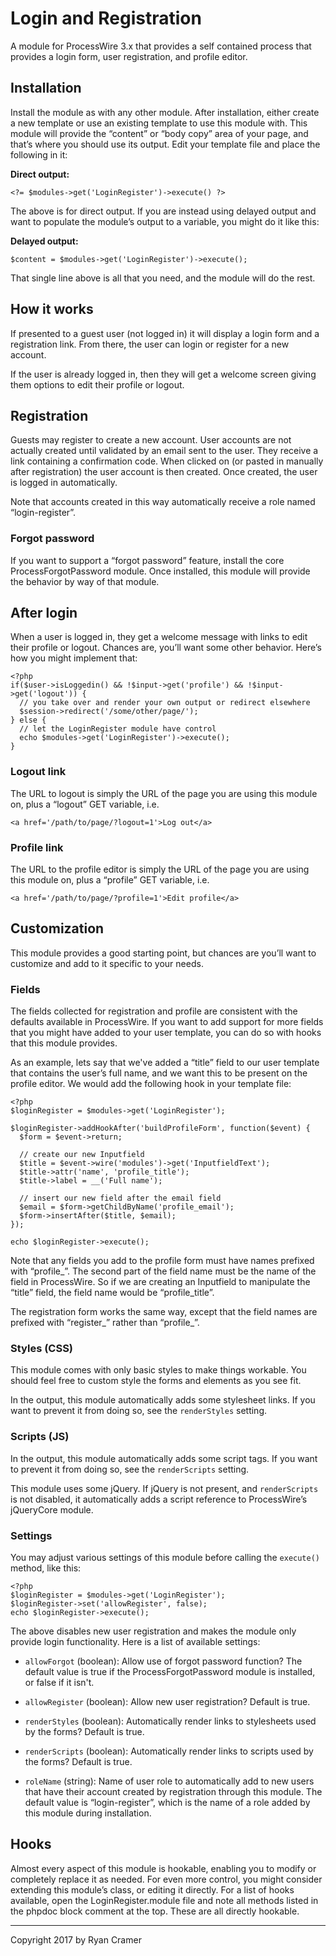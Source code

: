 # Login and Registration

A module for ProcessWire 3.x that provides a self contained process that
provides a login form, user registration, and profile editor. 

## Installation

Install the module as with any other module. After installation, either
create a new template or use an existing template to use this module with.
This module will provide the “content” or “body copy” area of your page,
and that’s where you should use its output. Edit your template file and 
place the following in it:

**Direct output:**
~~~~~
<?= $modules->get('LoginRegister')->execute() ?>
~~~~~
The above is for direct output. If you are instead using delayed output and
want to populate the module’s output to a variable, you might do it like this:

**Delayed output:**
~~~~~
$content = $modules->get('LoginRegister')->execute();
~~~~~

That single line above is all that you need, and the module will do the rest.

## How it works

If presented to a guest user (not logged in) it will display a login form 
and a registration link. From there, the user can login or register for a
new account. 

If the user is already logged in, then they will get a welcome screen 
giving them options to edit their profile or logout. 

## Registration

Guests may register to create a new account. User accounts are not actually
created until validated by an email sent to the user. They receive a link
containing a confirmation code. When clicked on (or pasted in manually 
after registration) the user account is then created. Once created, the user
is logged in automatically. 

Note that accounts created in this way automatically receive a role named 
“login-register”. 

### Forgot password

If you want to support a “forgot password” feature, install the
core ProcessForgotPassword module. Once installed, this module will provide
the behavior by way of that module. 

## After login

When a user is logged in, they get a welcome message with links to edit
their profile or logout. Chances are, you’ll want some other behavior. 
Here’s how you might implement that: 
~~~~~
<?php
if($user->isLoggedin() && !$input->get('profile') && !$input->get('logout')) {
  // you take over and render your own output or redirect elsewhere
  $session->redirect('/some/other/page/'); 
} else {
  // let the LoginRegister module have control
  echo $modules->get('LoginRegister')->execute(); 
}
~~~~~


### Logout link

The URL to logout is simply the URL of the page you are using this module 
on, plus a “logout” GET variable, i.e. 
~~~~~
<a href='/path/to/page/?logout=1'>Log out</a>
~~~~~

### Profile link

The URL to the profile editor is simply the URL of the page you are 
using this module on, plus a “profile” GET variable, i.e. 
~~~~~
<a href='/path/to/page/?profile=1'>Edit profile</a>
~~~~~

## Customization

This module provides a good starting point, but chances are you’ll want to
customize and add to it specific to your needs. 

### Fields

The fields collected for registration and profile are consistent with the
defaults available in ProcessWire. If you want to add support for more 
fields that you might have added to your user template, you can do so with 
hooks that this module provides. 

As an example, lets say that we've added a “title” field to our user template
that contains the user’s full name, and we want this to be present on the
profile editor. We would add the following hook in your template file:
~~~~~
<?php
$loginRegister = $modules->get('LoginRegister');

$loginRegister->addHookAfter('buildProfileForm', function($event) {
  $form = $event->return;
 
  // create our new Inputfield
  $title = $event->wire('modules')->get('InputfieldText');
  $title->attr('name', 'profile_title'); 
  $title->label = __('Full name'); 
  
  // insert our new field after the email field
  $email = $form->getChildByName('profile_email'); 
  $form->insertAfter($title, $email);  
}); 

echo $loginRegister->execute();
~~~~~
Note that any fields you add to the profile form must have names prefixed 
with “profile_”. The second part of the field name must be the name of the
field in ProcessWire. So if we are creating an Inputfield to manipulate the
“title” field, the field name would be “profile_title”. 

The registration form works the same way, except that the field names are 
prefixed with “register_” rather than “profile_”. 

### Styles (CSS)

This module comes with only basic styles to make things workable. You should
feel free to custom style the forms and elements as you see fit. 

In the output, this module automatically adds some stylesheet links. If you
want to prevent it from doing so, see the `renderStyles` setting. 

### Scripts (JS)

In the output, this module automatically adds some script tags. If you
want to prevent it from doing so, see the `renderScripts` setting. 

This module uses some jQuery. If jQuery is not present, and `renderScripts`
is not disabled, it automatically adds a script reference to ProcessWire’s 
jQueryCore module.

### Settings

You may adjust various settings of this module before calling the 
`execute()` method, like this:
~~~~~
<?php
$loginRegister = $modules->get('LoginRegister');
$loginRegister->set('allowRegister', false); 
echo $loginRegister->execute();
~~~~~
The above disables new user registration and makes the module only provide
login functionality. Here is a list of available settings:

- `allowForgot` (boolean): Allow use of forgot password function? The default
   value is true if the ProcessForgotPassword module is installed, or false
   if it isn't. 
   
- `allowRegister` (boolean): Allow new user registration? Default is true.

- `renderStyles` (boolean): Automatically render links to stylesheets used
   by the forms? Default is true.
   
- `renderScripts` (boolean): Automatically render links to scripts used
   by the forms? Default is true. 
   
- `roleName` (string): Name of user role to automatically add to new users
   that have their account created by registration through this module. 
   The default value is “login-register”, which is the name of a role 
   added by this module during installation. 

## Hooks   

Almost every aspect of this module is hookable, enabling you to modify 
or completely replace it as needed. For even more control, you might 
consider extending this module’s class, or editing it directly. For a list
of hooks available, open the LoginRegister.module file and note all 
methods listed in the phpdoc block comment at the top. These are all 
directly hookable. 

--------
Copyright 2017 by Ryan Cramer
